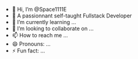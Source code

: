 - 👋 Hi, I’m @Space1111E
- 👀 A passionnant self-taught Fullstack Developer 
- 🌱 I’m currently learning ...
- 💞️ I’m looking to collaborate on ...
- 📫 How to reach me ...
- 😄 Pronouns: ...
- ⚡ Fun fact: ...

<!---
Space1111E/Space1111E is a ✨ special ✨ repository because its `README.md` (this file) appears on your GitHub profile.
You can click the Preview link to take a look at your changes.
--->
